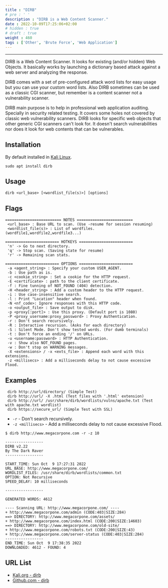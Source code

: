 ```yaml
---
title : "DIRB"
# pre : ' '
description : "DIRB is a Web Content Scanner."
date : 2022-10-09T17:25:06+02:00
# hidden : true
# draft : true
weight : 460
tags : ['Other', 'Brute Force', 'Web Application']
---
```


---

DIRB is a Web Content Scanner. It looks for existing (and/or hidden) Web Objects. It basically works by launching a dictionary based attack against a web server and analyzing the response.

DIRB comes with a set of pre-configured attack word lists for easy usage but you can use your custom word lists. Also DIRB sometimes can be used as a classic CGI scanner, but remember is a content scanner not a vulnerability scanner.

DIRB main purpose is to help in professional web application auditing. Specially in security related testing. It covers some holes not covered by classic web vulnerability scanners. DIRB looks for specific web objects that other generic CGI scanners can't look for. It doesn't search vulnerabilities nor does it look for web contents that can be vulnerables.

## Installation

By default installed in [Kali Linux](https://www.kali.org/).

```plain
sudo apt install dirb
```

## Usage

```plain
dirb <url_base> [<wordlist_file(s)>] [options]
```

## Flags

```plain
========================= NOTES =========================
 <url_base> : Base URL to scan. (Use -resume for session resuming)
 <wordlist_file(s)> : List of wordfiles. (wordfile1,wordfile2,wordfile3...)

======================== HOTKEYS ========================
 'n' -> Go to next directory.
 'q' -> Stop scan. (Saving state for resume)
 'r' -> Remaining scan stats.

======================== OPTIONS ========================
 -a <agent_string> : Specify your custom USER_AGENT.
 -b : Use path as is.
 -c <cookie_string> : Set a cookie for the HTTP request.
 -E <certificate> : path to the client certificate.
 -f : Fine tunning of NOT_FOUND (404) detection.
 -H <header_string> : Add a custom header to the HTTP request.
 -i : Use case-insensitive search.
 -l : Print "Location" header when found.
 -N <nf_code>: Ignore responses with this HTTP code.
 -o <output_file> : Save output to disk.
 -p <proxy[:port]> : Use this proxy. (Default port is 1080)
 -P <proxy_username:proxy_password> : Proxy Authentication.
 -r : Don't search recursively.
 -R : Interactive recursion. (Asks for each directory)
 -S : Silent Mode. Don't show tested words. (For dumb terminals)
 -t : Don't force an ending '/' on URLs.
 -u <username:password> : HTTP Authentication.
 -v : Show also NOT_FOUND pages.
 -w : Don't stop on WARNING messages.
 -X <extensions> / -x <exts_file> : Append each word with this extensions.
 -z <millisecs> : Add a milliseconds delay to not cause excessive Flood.
```

## Examples

```plain
 dirb http://url/directory/ (Simple Test)
 dirb http://url/ -X .html (Test files with '.html' extension)
 dirb http://url/ /usr/share/dirb/wordlists/vulns/apache.txt (Test with apache.txt wordlist)
 dirb https://secure_url/ (Simple Test with SSL)
```

- `-r` - Don't search recursively.
- `-z <millisecs>` - Add a milliseconds delay to not cause excessive Flood.

```plain
$ dirb http://www.megacorpone.com -r -z 10

-----------------
DIRB v2.22    
By The Dark Raver
-----------------

START_TIME: Sun Oct  9 17:27:31 2022
URL_BASE: http://www.megacorpone.com/
WORDLIST_FILES: /usr/share/dirb/wordlists/common.txt
OPTION: Not Recursive
SPEED_DELAY: 10 milliseconds

-----------------

GENERATED WORDS: 4612  

---- Scanning URL: http://www.megacorpone.com/ ----
+ http://www.megacorpone.com/admin (CODE:403|SIZE:284)   
==> DIRECTORY: http://www.megacorpone.com/assets/   
+ http://www.megacorpone.com/index.html (CODE:200|SIZE:14603)     
==> DIRECTORY: http://www.megacorpone.com/old-site/   
+ http://www.megacorpone.com/robots.txt (CODE:200|SIZE:43)   
+ http://www.megacorpone.com/server-status (CODE:403|SIZE:284)
-----------------
END_TIME: Sun Oct  9 17:38:35 2022
DOWNLOADED: 4612 - FOUND: 4
```

## URL List

- [Kali.org - dirb](https://www.kali.org/tools/dirb/)
- [Github.com - dirb](https://github.com/Seabreg/dirb)
